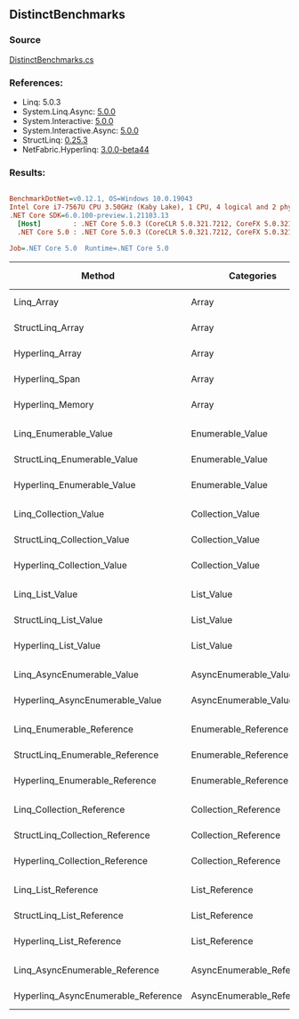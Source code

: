 ﻿## DistinctBenchmarks

### Source
[DistinctBenchmarks.cs](../NetFabric.Hyperlinq.Benchmarks/Benchmarks/DistinctBenchmarks.cs)

### References:
- Linq: 5.0.3
- System.Linq.Async: [5.0.0](https://www.nuget.org/packages/System.Linq.Async/5.0.0)
- System.Interactive: [5.0.0](https://www.nuget.org/packages/System.Interactive/5.0.0)
- System.Interactive.Async: [5.0.0](https://www.nuget.org/packages/System.Interactive.Async/5.0.0)
- StructLinq: [0.25.3](https://www.nuget.org/packages/StructLinq/0.25.3)
- NetFabric.Hyperlinq: [3.0.0-beta44](https://www.nuget.org/packages/NetFabric.Hyperlinq/3.0.0-beta44)

### Results:
``` ini

BenchmarkDotNet=v0.12.1, OS=Windows 10.0.19043
Intel Core i7-7567U CPU 3.50GHz (Kaby Lake), 1 CPU, 4 logical and 2 physical cores
.NET Core SDK=6.0.100-preview.1.21103.13
  [Host]        : .NET Core 5.0.3 (CoreCLR 5.0.321.7212, CoreFX 5.0.321.7212), X64 RyuJIT
  .NET Core 5.0 : .NET Core 5.0.3 (CoreCLR 5.0.321.7212, CoreFX 5.0.321.7212), X64 RyuJIT

Job=.NET Core 5.0  Runtime=.NET Core 5.0  

```
|                              Method |                Categories | Count |     Mean |     Error |    StdDev | Ratio |  Gen 0 | Gen 1 | Gen 2 | Allocated |
|------------------------------------ |-------------------------- |------ |---------:|----------:|----------:|------:|-------:|------:|------:|----------:|
|                          Linq_Array |                     Array |   100 | 2.946 μs | 0.0232 μs | 0.0217 μs |  1.00 | 2.0599 |     - |     - |    4312 B |
|                    StructLinq_Array |                     Array |   100 | 1.271 μs | 0.0033 μs | 0.0026 μs |  0.43 |      - |     - |     - |         - |
|                     Hyperlinq_Array |                     Array |   100 | 1.520 μs | 0.0063 μs | 0.0052 μs |  0.52 |      - |     - |     - |         - |
|                      Hyperlinq_Span |                     Array |   100 | 1.463 μs | 0.0050 μs | 0.0047 μs |  0.50 |      - |     - |     - |         - |
|                    Hyperlinq_Memory |                     Array |   100 | 1.545 μs | 0.0047 μs | 0.0044 μs |  0.52 |      - |     - |     - |         - |
|                                     |                           |       |          |           |           |       |        |       |       |           |
|               Linq_Enumerable_Value |          Enumerable_Value |   100 | 3.273 μs | 0.0077 μs | 0.0068 μs |  1.00 | 2.0599 |     - |     - |    4312 B |
|         StructLinq_Enumerable_Value |          Enumerable_Value |   100 | 2.138 μs | 0.0127 μs | 0.0119 μs |  0.65 | 0.0153 |     - |     - |      32 B |
|          Hyperlinq_Enumerable_Value |          Enumerable_Value |   100 | 1.492 μs | 0.0042 μs | 0.0037 μs |  0.46 |      - |     - |     - |         - |
|                                     |                           |       |          |           |           |       |        |       |       |           |
|               Linq_Collection_Value |          Collection_Value |   100 | 3.267 μs | 0.0078 μs | 0.0073 μs |  1.00 | 2.0599 |     - |     - |    4312 B |
|         StructLinq_Collection_Value |          Collection_Value |   100 | 2.157 μs | 0.0122 μs | 0.0114 μs |  0.66 | 0.0153 |     - |     - |      32 B |
|          Hyperlinq_Collection_Value |          Collection_Value |   100 | 1.484 μs | 0.0032 μs | 0.0028 μs |  0.45 |      - |     - |     - |         - |
|                                     |                           |       |          |           |           |       |        |       |       |           |
|                     Linq_List_Value |                List_Value |   100 | 3.273 μs | 0.0100 μs | 0.0078 μs |  1.00 | 2.0599 |     - |     - |    4312 B |
|               StructLinq_List_Value |                List_Value |   100 | 1.463 μs | 0.0052 μs | 0.0049 μs |  0.45 |      - |     - |     - |         - |
|                Hyperlinq_List_Value |                List_Value |   100 | 1.869 μs | 0.0025 μs | 0.0019 μs |  0.57 |      - |     - |     - |         - |
|                                     |                           |       |          |           |           |       |        |       |       |           |
|          Linq_AsyncEnumerable_Value |     AsyncEnumerable_Value |   100 | 7.863 μs | 0.0375 μs | 0.0332 μs |  1.00 | 2.0599 |     - |     - |    4328 B |
|     Hyperlinq_AsyncEnumerable_Value |     AsyncEnumerable_Value |   100 | 4.634 μs | 0.0108 μs | 0.0090 μs |  0.59 |      - |     - |     - |         - |
|                                     |                           |       |          |           |           |       |        |       |       |           |
|           Linq_Enumerable_Reference |      Enumerable_Reference |   100 | 2.911 μs | 0.0097 μs | 0.0086 μs |  1.00 | 2.0599 |     - |     - |    4312 B |
|     StructLinq_Enumerable_Reference |      Enumerable_Reference |   100 | 1.726 μs | 0.0113 μs | 0.0105 μs |  0.59 | 0.0153 |     - |     - |      32 B |
|      Hyperlinq_Enumerable_Reference |      Enumerable_Reference |   100 | 1.901 μs | 0.0121 μs | 0.0101 μs |  0.65 | 0.0153 |     - |     - |      32 B |
|                                     |                           |       |          |           |           |       |        |       |       |           |
|           Linq_Collection_Reference |      Collection_Reference |   100 | 2.897 μs | 0.0096 μs | 0.0085 μs |  1.00 | 2.0599 |     - |     - |    4312 B |
|     StructLinq_Collection_Reference |      Collection_Reference |   100 | 1.724 μs | 0.0111 μs | 0.0104 μs |  0.60 | 0.0153 |     - |     - |      32 B |
|      Hyperlinq_Collection_Reference |      Collection_Reference |   100 | 1.940 μs | 0.0053 μs | 0.0047 μs |  0.67 | 0.0153 |     - |     - |      32 B |
|                                     |                           |       |          |           |           |       |        |       |       |           |
|                 Linq_List_Reference |            List_Reference |   100 | 2.913 μs | 0.0181 μs | 0.0151 μs |  1.00 | 2.0599 |     - |     - |    4312 B |
|           StructLinq_List_Reference |            List_Reference |   100 | 1.776 μs | 0.0073 μs | 0.0069 μs |  0.61 | 0.0153 |     - |     - |      32 B |
|            Hyperlinq_List_Reference |            List_Reference |   100 | 1.847 μs | 0.0075 μs | 0.0070 μs |  0.63 |      - |     - |     - |         - |
|                                     |                           |       |          |           |           |       |        |       |       |           |
|      Linq_AsyncEnumerable_Reference | AsyncEnumerable_Reference |   100 | 7.864 μs | 0.0220 μs | 0.0206 μs |  1.00 | 2.0599 |     - |     - |    4328 B |
| Hyperlinq_AsyncEnumerable_Reference | AsyncEnumerable_Reference |   100 | 4.945 μs | 0.0087 μs | 0.0077 μs |  0.63 | 0.0153 |     - |     - |      40 B |
